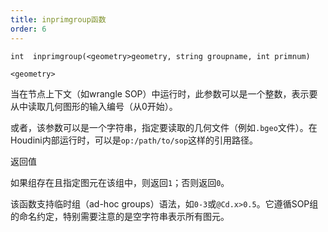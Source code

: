 ```yaml
---
title: inprimgroup函数
order: 6
---
```


`int  inprimgroup(<geometry>geometry, string groupname, int primnum)`

`<geometry>`

当在节点上下文（如wrangle SOP）中运行时，此参数可以是一个整数，表示要从中读取几何图形的输入编号（从0开始）。

或者，该参数可以是一个字符串，指定要读取的几何文件（例如`.bgeo`文件）。在Houdini内部运行时，可以是`op:/path/to/sop`这样的引用路径。

返回值

如果组存在且指定图元在该组中，则返回`1`；否则返回`0`。

该函数支持临时组（ad-hoc groups）语法，如`0-3`或`@Cd.x>0.5`。它遵循SOP组的命名约定，特别需要注意的是空字符串表示所有图元。